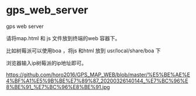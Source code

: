 # gps_web_server

gps web server 

请将map.html 和 js 文件放到终端的web 容器下。

比如树莓派可以使用boa ，将js  和html 放到 usr/local/share/boa 下

浏览器输入ip树莓派的ip地址即可。

https://github.com/horo2016/GPS_MAP_WEB/blob/master/%E5%BE%AE%E4%BF%A1%E5%9B%BE%E7%89%87_20200326140144_%E7%BC%96%E8%BE%91_%E7%BC%96%E8%BE%91.jpg
